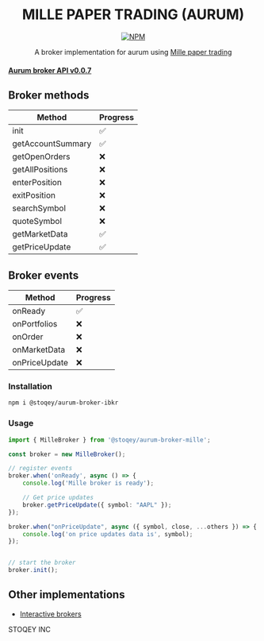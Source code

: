 <h1 align="center">MILLE PAPER TRADING (AURUM)</h1>

<p align="center">
<a href="https://www.npmjs.com/package/@stoqey/aurum-broker-mille">
<img alt="NPM" src="https://img.shields.io/npm/dt/@stoqey/aurum-broker-mille.svg"></img>
</a>

</p>


<p align="center">
A broker implementation for aurum using <a href="https://github.com/stoqey/mille">Mille paper trading</a>
</p>

####  [Aurum broker API v0.0.7](https://github.com/stoqey/aurum-broker-spec)

## Broker methods

| Method            | Progress |
| ----------------- | -------- |
| init              | ✅        |
| getAccountSummary | ✅        |
| getOpenOrders     | ❌        |
| getAllPositions   | ❌        |
| enterPosition     | ❌        |
| exitPosition      | ❌        |
| searchSymbol      | ❌        |
| quoteSymbol       | ❌        |
| getMarketData     | ✅        |
| getPriceUpdate    | ✅        |

## Broker events
| Method        | Progress |
| ------------- | -------- |
| onReady       | ✅        |
| onPortfolios  | ❌        |
| onOrder       | ❌        |
| onMarketData  | ❌        |
| onPriceUpdate | ❌        |


### Installation
```bash
npm i @stoqey/aurum-broker-ibkr
```

### Usage

```ts
import { MilleBroker } from '@stoqey/aurum-broker-mille';

const broker = new MilleBroker();

// register events
broker.when('onReady', async () => {
    console.log('Mille broker is ready');

    // Get price updates
    broker.getPriceUpdate({ symbol: "AAPL" });
});

broker.when("onPriceUpdate", async ({ symbol, close, ...others }) => {
    console.log('on price updates data is', symbol);
});


// start the broker
broker.init();


```


## Other implementations
- [Interactive brokers](https://github.com/stoqey/aurum-broker-ibkr)


STOQEY INC